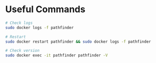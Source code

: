 # Useful Commands

```bash
# Check logs
sudo docker logs -f pathfinder
```

```bash
# Restart
sudo docker restart pathfinder && sudo docker logs -f pathfinder
```

```bash
# Check version
sudo docker exec -it pathfinder pathfinder -V
```

